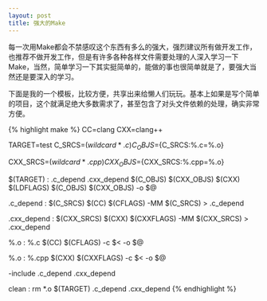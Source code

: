 ```yaml
---
layout: post
title: 强大的Make
---
```

每一次用Make都会不禁感叹这个东西有多么的强大，强烈建议所有做开发工作，也推荐不做开发工作，但是有许多各种各样文件需要处理的人深入学习一下Make，当然，简单学习一下其实挺简单的，能做的事也很简单就是了，要强大当然还是要深入的学习。

下面是我的一个模板，比较方便，共享出来给懒人们玩玩。基本上如果是写个简单的项目，这个就满足绝大多数需求了，甚至包含了对头文件依赖的处理，确实非常方便。

{% highlight make %}
CC=clang
CXX=clang++

TARGET=test
C_SRCS=$(wildcard *.c)
C_OBJS=${C_SRCS:%.c=%.o}

CXX_SRCS=$(wildcard *.cpp)
CXX_OBJS=${CXX_SRCS:%.cpp=%.o}

$(TARGET) : .c_depend .cxx_depend $(C_OBJS) $(CXX_OBJS)
	$(CXX) $(LDFLAGS) $(C_OBJS) $(CXX_OBJS) -o $@

.c_depend : $(C_SRCS)
	$(CC) $(CFLAGS) -MM $(C_SRCS) > .c_depend
	
.cxx_depend : $(CXX_SRCS)
	$(CXX) $(CXXFLAGS) -MM $(CXX_SRCS) > .cxx_depend

%.o : %.c
	$(CC) $(CFLAGS) -c $< -o $@

%.o : %.cpp
	$(CXX) $(CXXFLAGS) -c $< -o $@

-include .c_depend .cxx_depend

clean :
	rm *.o $(TARGET) .c_depend .cxx_depend
{% endhighlight %}
